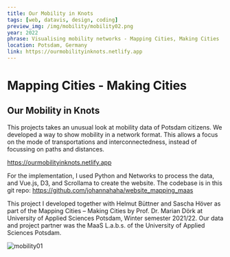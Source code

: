 ```yaml
---
title: Our Mobility in Knots
tags: [web, datavis, design, coding]
preview_img: /img/mobility/mobility02.png
year: 2022
phrase: Visualising mobility networks - Mapping Cities, Making Cities
location: Potsdam, Germany
link: https://ourmobilityinknots.netlify.app
---
```


# Mapping Cities - Making Cities

## Our Mobility in Knots

This projects takes an unusual look at mobility data of Potsdam citizens. We developed a way to show mobility in a network format. This allows a focus on the mode of transportations and interconnectedness, instead of focussing on paths and distances.

https://ourmobilityinknots.netlify.app

For the implementation, I used Python and Networks to process the data, and Vue.js, D3, and Scrollama to create the website. The codebase is in this git repo: https://github.com/johannahaha/website_mapping_maas

This project I developed together with Helmut Büttner and Sascha Höver as part of the Mapping Cities – Making Cities by Prof. Dr. Marian Dörk at University of Applied Sciences Potsdam, Winter semester 2021/22. Our data and project partner was the MaaS L.a.b.s. of the University of Applied Sciences Potsdam.

![mobility01](/img/mobility/mobility02.png)
